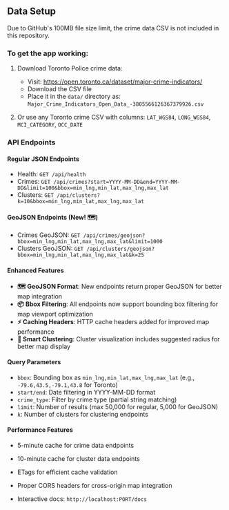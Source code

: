
## Data Setup

Due to GitHub's 100MB file size limit, the crime data CSV is not included in this repository.

### To get the app working:

1. Download Toronto Police crime data:
   - Visit: https://open.toronto.ca/dataset/major-crime-indicators/
   - Download the CSV file
   - Place it in the `data/` directory as: `Major_Crime_Indicators_Open_Data_-3805566126367379926.csv`

2. Or use any Toronto crime CSV with columns: `LAT_WGS84`, `LONG_WGS84`, `MCI_CATEGORY`, `OCC_DATE`

### API Endpoints

#### Regular JSON Endpoints
- Health: `GET /api/health`
- Crimes: `GET /api/crimes?start=YYYY-MM-DD&end=YYYY-MM-DD&limit=100&bbox=min_lng,min_lat,max_lng,max_lat`
- Clusters: `GET /api/clusters?k=10&bbox=min_lng,min_lat,max_lng,max_lat`

#### GeoJSON Endpoints (New! 🗺️)
- Crimes GeoJSON: `GET /api/crimes/geojson?bbox=min_lng,min_lat,max_lng,max_lat&limit=1000`
- Clusters GeoJSON: `GET /api/clusters/geojson?bbox=min_lng,min_lat,max_lng,max_lat&k=25`

#### Enhanced Features
- **🗺️ GeoJSON Format**: New endpoints return proper GeoJSON for better map integration
- **📦 Bbox Filtering**: All endpoints now support bounding box filtering for map viewport optimization
- **⚡ Caching Headers**: HTTP cache headers added for improved map performance
- **🎯 Smart Clustering**: Cluster visualization includes suggested radius for better map display

#### Query Parameters
- `bbox`: Bounding box as `min_lng,min_lat,max_lng,max_lat` (e.g., `-79.6,43.5,-79.1,43.8` for Toronto)
- `start/end`: Date filtering in YYYY-MM-DD format
- `crime_type`: Filter by crime type (partial string matching)
- `limit`: Number of results (max 50,000 for regular, 5,000 for GeoJSON)
- `k`: Number of clusters for clustering endpoints

#### Performance Features
- 5-minute cache for crime data endpoints
- 10-minute cache for cluster data endpoints
- ETags for efficient cache validation
- Proper CORS headers for cross-origin map integration

- Interactive docs: `http://localhost:PORT/docs`

